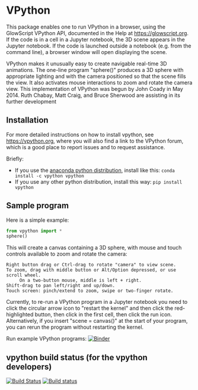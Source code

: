 # VPython

This package enables one to run VPython in a browser, using the GlowScript
VPython API, documented in the Help at https://glowscript.org. If the code is
in a cell in a Jupyter notebook, the 3D scene appears in the Jupyter notebook.
If the code is launched outside a notebook (e.g. from the command line), a
browser window will open displaying the scene.

VPython makes it unusually easy to create navigable real-time 3D animations.
The one-line program "sphere()" produces a 3D sphere with appropriate lighting
and with the camera positioned so that the scene fills the view. It also
activates mouse interactions to zoom and rotate the camera view. This
implementation of VPython was begun by John Coady in May 2014. Ruth Chabay,
Matt Craig, and Bruce Sherwood are assisting in its further development

## Installation

For more detailed instructions on how to install vpython, see https://vpython.org, where you will also find a link to the VPython forum, which is a good place to report issues and to request assistance.

Briefly:

+ If you use the [anaconda python distribution](https://www.continuum.io/anaconda-overview), install like this: `conda install -c vpython vpython`
+ If you use any other python distribution, install this way: `pip install vpython`

## Sample program

Here is a simple example:

```python
from vpython import *
sphere()
```

This will create a canvas containing a 3D sphere, with mouse and touch
controls available to zoom and rotate the camera:

    Right button drag or Ctrl-drag to rotate "camera" to view scene.
    To zoom, drag with middle button or Alt/Option depressed, or use scroll wheel.
         On a two-button mouse, middle is left + right.
    Shift-drag to pan left/right and up/down.
    Touch screen: pinch/extend to zoom, swipe or two-finger rotate.

Currently, to re-run a VPython program in a Jupyter notebook you need to click the circular arrow icon to "restart the kernel" and then click the red-highlighted button, then click in the first cell, then click the run icon. Alternatively, if you insert "scene = canvas()" at the start of your program, you can rerun the program without restarting the kernel.

Run example VPython programs: [![Binder](http://mybinder.org/badge.svg)](https://mybinder.org/v2/gh/BruceSherwood/vpython-jupyter/7.4.7?filepath=index.ipynb)

## vpython build status (for the vpython developers)

[![Build Status](https://travis-ci.org/BruceSherwood/vpython-jupyter.svg?branch=master)](https://travis-ci.org/BruceSherwood/vpython-jupyter) [![Build status](https://ci.appveyor.com/api/projects/status/wsdjmh8aehd1o0qg?svg=true)](https://ci.appveyor.com/project/mwcraig/vpython-jupyter)

